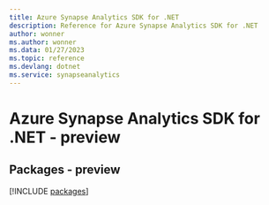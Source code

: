 ```yaml
---
title: Azure Synapse Analytics SDK for .NET
description: Reference for Azure Synapse Analytics SDK for .NET
author: wonner
ms.author: wonner
ms.data: 01/27/2023
ms.topic: reference
ms.devlang: dotnet
ms.service: synapseanalytics
---
```

# Azure Synapse Analytics SDK for .NET - preview
## Packages - preview
[!INCLUDE [packages](synapse-analytics-index.md)]
